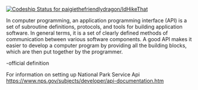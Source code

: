[![Codeship Status for paigiethefriendlydragon/IdHikeThat](https://app.codeship.com/projects/e2948710-7b86-0137-6550-5afda5d9ceb5/status?branch=master)](https://app.codeship.com/projects/351127)

In computer programming, an application programming interface (API) is a set of subroutine definitions, protocols, and tools for building application software. In general terms, it is a set of clearly defined methods of communication between various software components. A good API makes it easier to develop a computer program by providing all the building blocks, which are then put together by the programmer.

-official definition


For information on setting up National Park Service Api
https://www.nps.gov/subjects/developer/api-documentation.htm
